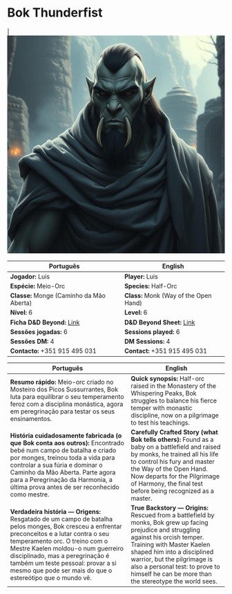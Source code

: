 # Bok Thunderfist

|![Bok Thunderfist](pc_bok_thunderfist.png) 

| Português | English |
|-----------|---------|
| **Jogador:** Luis | **Player:** Luis |
| **Espécie:** Meio-Orc | **Species:** Half-Orc |
| **Classe:** Monge (Caminho da Mão Aberta) | **Class:** Monk (Way of the Open Hand) |
| **Nível:** 6 | **Level:** 6 |
| **Ficha D&D Beyond:** [Link](https://www.dndbeyond.com/characters/138745784) | **D&D Beyond Sheet:** [Link](https://www.dndbeyond.com/characters/138745784) |
| **Sessões jogadas:** 6 | **Sessions played:** 6 |
| **Sessões DM:** 4 | **DM Sessions:** 4 |
| **Contacto:** +351 915 495 031 | **Contact:** +351 915 495 031 |

| Português | English |
|-----------|---------|
| **Resumo rápido:** Meio-orc criado no Mosteiro dos Picos Sussurrantes, Bok luta para equilibrar o seu temperamento feroz com a disciplina monástica, agora em peregrinação para testar os seus ensinamentos. | **Quick synopsis:** Half-orc raised in the Monastery of the Whispering Peaks, Bok struggles to balance his fierce temper with monastic discipline, now on a pilgrimage to test his teachings. |
| **História cuidadosamente fabricada (o que Bok conta aos outros):** Encontrado bebé num campo de batalha e criado por monges, treinou toda a vida para controlar a sua fúria e dominar o Caminho da Mão Aberta. Parte agora para a Peregrinação da Harmonia, a última prova antes de ser reconhecido como mestre. | **Carefully Crafted Story (what Bok tells others):** Found as a baby on a battlefield and raised by monks, he trained all his life to control his fury and master the Way of the Open Hand. Now departs for the Pilgrimage of Harmony, the final test before being recognized as a master. |
| **Verdadeira história — Origens:** Resgatado de um campo de batalha pelos monges, Bok cresceu a enfrentar preconceitos e a lutar contra o seu temperamento orc. O treino com o Mestre Kaelen moldou-o num guerreiro disciplinado, mas a peregrinação é também um teste pessoal: provar a si mesmo que pode ser mais do que o estereótipo que o mundo vê. | **True Backstory — Origins:** Rescued from a battlefield by monks, Bok grew up facing prejudice and struggling against his orcish temper. Training with Master Kaelen shaped him into a disciplined warrior, but the pilgrimage is also a personal test: to prove to himself he can be more than the stereotype the world sees. |


















